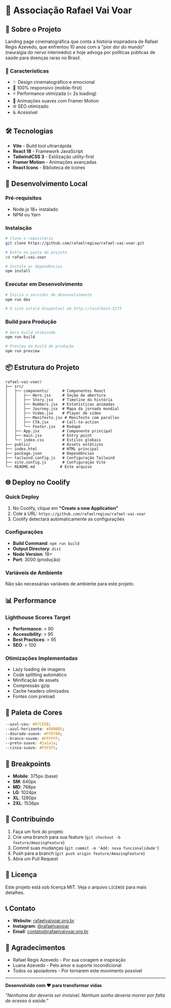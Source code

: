 # 🚀 Associação Rafael Vai Voar

## 📖 Sobre o Projeto

Landing page cinematográfica que conta a história inspiradora de Rafael Regis Azevedo, que enfrentou 10 anos com a "pior dor do mundo" (neuralgia do nervo intermédio) e hoje advoga por políticas públicas de saúde para doenças raras no Brasil.

### 🎯 Características

- ✨ Design cinematográfico e emocional
- 📱 100% responsivo (mobile-first)
- ⚡ Performance otimizada (< 2s loading)
- 🎨 Animações suaves com Framer Motion
- 🌐 SEO otimizado
- ♿ Acessível

## 🛠️ Tecnologias

- **Vite** - Build tool ultrarrápida
- **React 18** - Framework JavaScript
- **TailwindCSS 3** - Estilização utility-first
- **Framer Motion** - Animações avançadas
- **React Icons** - Biblioteca de ícones

## 🚀 Desenvolvimento Local

### Pré-requisitos

- Node.js 18+ instalado
- NPM ou Yarn

### Instalação

```bash
# Clone o repositório
git clone https://github.com/rafaelregisw/rafael-vai-voar.git

# Entre na pasta do projeto
cd rafael-vai-voar

# Instale as dependências
npm install
```

### Executar em Desenvolvimento

```bash
# Inicia o servidor de desenvolvimento
npm run dev

# O site estará disponível em http://localhost:5173
```

### Build para Produção

```bash
# Gera build otimizado
npm run build

# Preview do build de produção
npm run preview
```

## 📦 Estrutura do Projeto

```
rafael-vai-voar/
├── src/
│   ├── components/      # Componentes React
│   │   ├── Hero.jsx     # Seção de abertura
│   │   ├── Story.jsx    # Timeline da história
│   │   ├── Numbers.jsx  # Estatísticas animadas
│   │   ├── Journey.jsx  # Mapa da jornada mundial
│   │   ├── Video.jsx    # Player de vídeo
│   │   ├── Manifesto.jsx # Manifesto com parallax
│   │   ├── CTA.jsx      # Call-to-action
│   │   └── Footer.jsx   # Rodapé
│   ├── App.jsx          # Componente principal
│   ├── main.jsx         # Entry point
│   └── index.css        # Estilos globais
├── public/              # Assets estáticos
├── index.html           # HTML principal
├── package.json         # Dependências
├── tailwind.config.js   # Configuração Tailwind
├── vite.config.js       # Configuração Vite
└── README.md           # Este arquivo
```

## 🌐 Deploy no Coolify

### Quick Deploy

1. No Coolify, clique em **"Create a new Application"**
2. Cole a URL: `https://github.com/rafaelregisw/rafael-vai-voar`
3. Coolify detectará automaticamente as configurações

### Configurações

- **Build Command**: `npm run build`
- **Output Directory**: `dist`
- **Node Version**: 18+
- **Port**: 3000 (produção)

### Variáveis de Ambiente

Não são necessárias variáveis de ambiente para este projeto.

## 📊 Performance

### Lighthouse Scores Target

- **Performance**: > 90
- **Accessibility**: > 95
- **Best Practices**: > 95
- **SEO**: > 100

### Otimizações Implementadas

- Lazy loading de imagens
- Code splitting automático
- Minificação de assets
- Compressão gzip
- Cache headers otimizados
- Fontes com preload

## 🎨 Paleta de Cores

```css
--azul-ceu: #87CEEB;
--azul-horizonte: #5B9BD5;
--dourado-suave: #FFD700;
--branco-nuvem: #FFFFFF;
--preto-suave: #1a1a1a;
--cinza-suave: #F5F5F5;
```

## 📱 Breakpoints

- **Mobile**: 375px (base)
- **SM**: 640px
- **MD**: 768px
- **LG**: 1024px
- **XL**: 1280px
- **2XL**: 1536px

## 🤝 Contribuindo

1. Faça um fork do projeto
2. Crie uma branch para sua feature (`git checkout -b feature/AmazingFeature`)
3. Commit suas mudanças (`git commit -m 'Add: nova funcionalidade'`)
4. Push para a branch (`git push origin feature/AmazingFeature`)
5. Abra um Pull Request

## 📄 Licença

Este projeto está sob licença MIT. Veja o arquivo `LICENSE` para mais detalhes.

## 📞 Contato

- **Website**: [rafaelvaivoar.org.br](https://rafaelvaivoar.org.br)
- **Instagram**: [@rafaelvaivoar](https://instagram.com/rafaelvaivoar)
- **Email**: contato@rafaelvaivoar.org.br

## 🙏 Agradecimentos

- Rafael Regis Azevedo - Por sua coragem e inspiração
- Luana Azevedo - Pelo amor e suporte incondicional
- Todos os apoiadores - Por tornarem este movimento possível

---

**Desenvolvido com ❤️ para transformar vidas**

*"Nenhuma dor deveria ser invisível. Nenhum sonho deveria morrer por falta de acesso à saúde."*